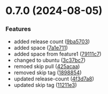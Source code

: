 # 0.7.0 (2024-08-05)


### Features

* added release count ([9ba5703](https://github.com/hashemuhammed/github-actions-practice/commit/9ba5703f2b4df6588452f7ff7eed60e32a83456f))
* added space ([7a1e711](https://github.com/hashemuhammed/github-actions-practice/commit/7a1e7114ebcc8898cb09be3049cba29fa885bdd3))
* added space from feature1 ([79111c7](https://github.com/hashemuhammed/github-actions-practice/commit/79111c7d3f886311dc992b806f7201e3f9458d86))
* changed to ubuntu ([3c37bc7](https://github.com/hashemuhammed/github-actions-practice/commit/3c37bc7793dc10bca0a9bf12531e7629d0ae04a8))
* remoed skip pull ([425acaa](https://github.com/hashemuhammed/github-actions-practice/commit/425acaa85f0ebc1da7e743b95bdd46a17b67c09b))
* removed skip tag ([1898854](https://github.com/hashemuhammed/github-actions-practice/commit/18988544996f82f62ddefa3b1920f2ca41cd0f2f))
* updated release-count ([4f3d7a8](https://github.com/hashemuhammed/github-actions-practice/commit/4f3d7a83ef9d263a5b6f045703985d88e7764712))
* updated skip tag ([11211e3](https://github.com/hashemuhammed/github-actions-practice/commit/11211e3ad999efdc3cd2d74c323ded5962aa186f))



